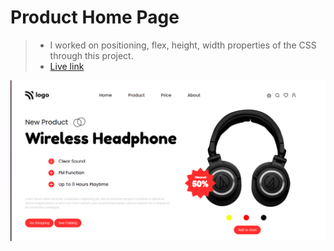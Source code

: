 # Product Home Page

> - I worked on positioning, flex, height, width properties of the CSS through this project.<br>
> - [Live link](https://product-home-page-p7.netlify.app/)

![Snap-shot](images/Screenshot%20from%202022-08-06%2008-48-54.png)
